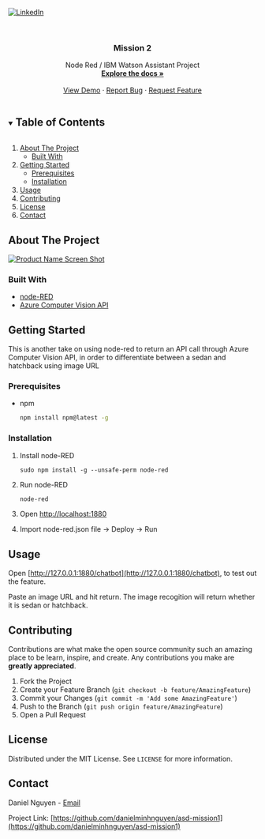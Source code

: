 [![LinkedIn][linkedin-shield]][linkedin-url]

<!-- PROJECT LOGO -->
<br />
<p align="center">

  <h3 align="center">Mission 2</h3>

  <p align="center">
    Node Red / IBM Watson Assistant Project
    <br />
    <a href="https://github.com/danielminhnguyen/asd-mission1"><strong>Explore the docs »</strong></a>
    <br />
    <br />
    <a href="https://github.com/danielminhnguyen/asd-mission1">View Demo</a>
    ·
    <a href="https://github.com/danielminhnguyen/asd-mission1/issues">Report Bug</a>
    ·
    <a href="https://github.com/danielminhnguyen/asd-mission1/issues">Request Feature</a>
  </p>
</p>

<!-- TABLE OF CONTENTS -->
<details open="open">
  <summary><h2 style="display: inline-block">Table of Contents</h2></summary>
  <ol>
    <li>
      <a href="#about-the-project">About The Project</a>
      <ul>
        <li><a href="#built-with">Built With</a></li>
      </ul>
    </li>
    <li>
      <a href="#getting-started">Getting Started</a>
      <ul>
        <li><a href="#prerequisites">Prerequisites</a></li>
        <li><a href="#installation">Installation</a></li>
      </ul>
    </li>
    <li><a href="#usage">Usage</a></li>
    <li><a href="#contributing">Contributing</a></li>
    <li><a href="#license">License</a></li>
    <li><a href="#contact">Contact</a></li>
  </ol>
</details>

<!-- ABOUT THE PROJECT -->

## About The Project

[![Product Name Screen Shot][product-screenshot]]()

### Built With

- [node-RED](https://nodered.org)
- [Azure Computer Vision API](https://www.ibm.com/cloud/watson-assistant)

<!-- GETTING STARTED -->

## Getting Started

This is another take on using node-red to return an API call through Azure Computer Vision API, in order to differentiate between a sedan and hatchback using image URL

### Prerequisites

- npm
  ```sh
  npm install npm@latest -g
  ```

### Installation

1. Install node-RED
   ```npm
   sudo npm install -g --unsafe-perm node-red
   ```
2. Run node-RED
   ```sh
   node-red
   ```
3. Open [http://localhost:1880](http://localhost:1880)

4. Import node-red.json file &#8594; Deploy &#8594; Run

<!-- USAGE EXAMPLES -->

## Usage

Open [http://127.0.0.1:1880/chatbot](http://127.0.0.1:1880/chatbot), to test out the feature.

Paste an image URL and hit return. The image recogition will return whether it is sedan or hatchback.

<!-- CONTRIBUTING -->

## Contributing

Contributions are what make the open source community such an amazing place to be learn, inspire, and create. Any contributions you make are **greatly appreciated**.

1. Fork the Project
2. Create your Feature Branch (`git checkout -b feature/AmazingFeature`)
3. Commit your Changes (`git commit -m 'Add some AmazingFeature'`)
4. Push to the Branch (`git push origin feature/AmazingFeature`)
5. Open a Pull Request

<!-- LICENSE -->

## License

Distributed under the MIT License. See `LICENSE` for more information.

<!-- CONTACT -->

## Contact

Daniel Nguyen - [Email](minhnguyen68@hotmail.com)

Project Link: [https://github.com/danielminhnguyen/asd-mission1](https://github.com/danielminhnguyen/asd-mission1)

<!-- ACKNOWLEDGEMENTS -->

<!-- MARKDOWN LINKS & IMAGES -->
<!-- https://www.markdownguide.org/basic-syntax/#reference-style-links -->

[linkedin-shield]: https://img.shields.io/badge/-LinkedIn-black.svg?style=for-the-badge&logo=linkedin&colorB=555
[linkedin-url]: www.linkedin.com/in/danielminhnguyen
[product-screenshot]: images/screenshot.png
